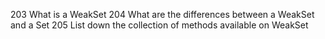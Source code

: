 203	What is a WeakSet
204	What are the differences between a WeakSet and a Set
205	List down the collection of methods available on WeakSet